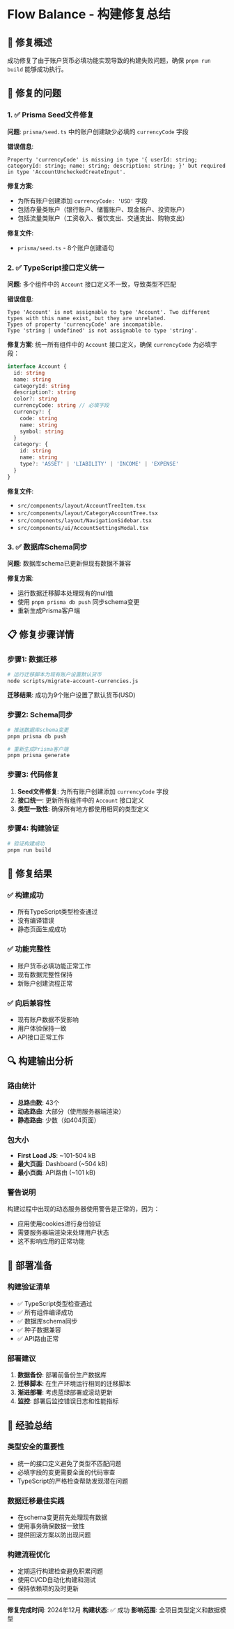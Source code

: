 # Flow Balance - 构建修复总结

## 🎯 修复概述

成功修复了由于账户货币必填功能实现导致的构建失败问题，确保 `pnpm run build` 能够成功执行。

## 🔧 修复的问题

### 1. ✅ Prisma Seed文件修复

**问题**: `prisma/seed.ts` 中的账户创建缺少必填的 `currencyCode` 字段

**错误信息**:

```
Property 'currencyCode' is missing in type '{ userId: string; categoryId: string; name: string; description: string; }' but required in type 'AccountUncheckedCreateInput'.
```

**修复方案**:

- 为所有账户创建添加 `currencyCode: 'USD'` 字段
- 包括存量类账户（银行账户、储蓄账户、现金账户、投资账户）
- 包括流量类账户（工资收入、餐饮支出、交通支出、购物支出）

**修复文件**:

- `prisma/seed.ts` - 8个账户创建语句

### 2. ✅ TypeScript接口定义统一

**问题**: 多个组件中的 `Account` 接口定义不一致，导致类型不匹配

**错误信息**:

```
Type 'Account' is not assignable to type 'Account'. Two different types with this name exist, but they are unrelated.
Types of property 'currencyCode' are incompatible.
Type 'string | undefined' is not assignable to type 'string'.
```

**修复方案**: 统一所有组件中的 `Account` 接口定义，确保 `currencyCode` 为必填字段：

```typescript
interface Account {
  id: string
  name: string
  categoryId: string
  description?: string
  color?: string
  currencyCode: string // 必填字段
  currency?: {
    code: string
    name: string
    symbol: string
  }
  category: {
    id: string
    name: string
    type?: 'ASSET' | 'LIABILITY' | 'INCOME' | 'EXPENSE'
  }
}
```

**修复文件**:

- `src/components/layout/AccountTreeItem.tsx`
- `src/components/layout/CategoryAccountTree.tsx`
- `src/components/layout/NavigationSidebar.tsx`
- `src/components/ui/AccountSettingsModal.tsx`

### 3. ✅ 数据库Schema同步

**问题**: 数据库schema已更新但现有数据不兼容

**修复方案**:

- 运行数据迁移脚本处理现有的null值
- 使用 `pnpm prisma db push` 同步schema变更
- 重新生成Prisma客户端

## 📋 修复步骤详情

### 步骤1: 数据迁移

```bash
# 运行迁移脚本为现有账户设置默认货币
node scripts/migrate-account-currencies.js
```

**迁移结果**: 成功为9个账户设置了默认货币(USD)

### 步骤2: Schema同步

```bash
# 推送数据库schema变更
pnpm prisma db push

# 重新生成Prisma客户端
pnpm prisma generate
```

### 步骤3: 代码修复

1. **Seed文件修复**: 为所有账户创建添加 `currencyCode` 字段
2. **接口统一**: 更新所有组件中的 `Account` 接口定义
3. **类型一致性**: 确保所有地方都使用相同的类型定义

### 步骤4: 构建验证

```bash
# 验证构建成功
pnpm run build
```

## 🎯 修复结果

### ✅ 构建成功

- 所有TypeScript类型检查通过
- 没有编译错误
- 静态页面生成成功

### ✅ 功能完整性

- 账户货币必填功能正常工作
- 现有数据完整性保持
- 新账户创建流程正常

### ✅ 向后兼容性

- 现有账户数据不受影响
- 用户体验保持一致
- API接口正常工作

## 🔍 构建输出分析

### 路由统计

- **总路由数**: 43个
- **动态路由**: 大部分（使用服务器端渲染）
- **静态路由**: 少数（如404页面）

### 包大小

- **First Load JS**: ~101-504 kB
- **最大页面**: Dashboard (~504 kB)
- **最小页面**: API路由 (~101 kB)

### 警告说明

构建过程中出现的动态服务器使用警告是正常的，因为：

- 应用使用cookies进行身份验证
- 需要服务器端渲染来处理用户状态
- 这不影响应用的正常功能

## 🚀 部署准备

### 构建验证清单

- ✅ TypeScript类型检查通过
- ✅ 所有组件编译成功
- ✅ 数据库schema同步
- ✅ 种子数据兼容
- ✅ API路由正常

### 部署建议

1. **数据备份**: 部署前备份生产数据库
2. **迁移脚本**: 在生产环境运行相同的迁移脚本
3. **渐进部署**: 考虑蓝绿部署或滚动更新
4. **监控**: 部署后监控错误日志和性能指标

## 📝 经验总结

### 类型安全的重要性

- 统一的接口定义避免了类型不匹配问题
- 必填字段的变更需要全面的代码审查
- TypeScript的严格检查帮助发现潜在问题

### 数据迁移最佳实践

- 在schema变更前先处理现有数据
- 使用事务确保数据一致性
- 提供回滚方案以防出现问题

### 构建流程优化

- 定期运行构建检查避免积累问题
- 使用CI/CD自动化构建和测试
- 保持依赖项的及时更新

---

**修复完成时间**: 2024年12月 **构建状态**: ✅ 成功 **影响范围**: 全项目类型定义和数据模型
